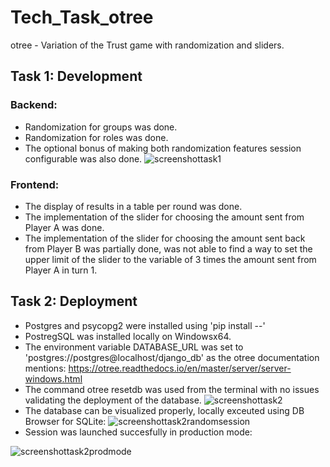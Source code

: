 # Tech_Task_otree
otree - Variation of the Trust game with randomization and sliders.

## Task 1: Development
### Backend:
  - Randomization for groups was done.
  - Randomization for roles was done.
  - The optional bonus of making both randomization features session configurable was also done.
  ![screenshottask1](https://user-images.githubusercontent.com/119822097/205536675-fbb9ab82-c8a6-45aa-b554-0f82190fa1c2.png)
  
### Frontend:
  - The display of results in a table per round was done.
  - The implementation of the slider for choosing the amount sent from Player A was done.
  - The implementation of the slider for choosing the amount sent back from Player B was partially done, was not able to find a way to set the upper limit of the slider to the variable of 3 times the amount sent from Player A in turn 1.

## Task 2: Deployment
  - Postgres and psycopg2 were installed using 'pip install --'
  - PostregSQL was installed locally on Windowsx64.
  - The environment variable DATABASE_URL was set to 'postgres://postgres@localhost/django_db' as the otree documentation mentions: https://otree.readthedocs.io/en/master/server/server-windows.html
  - The command otree resetdb was used from the terminal with no issues validating the deployment of the database.
  ![screenshottask2](https://user-images.githubusercontent.com/119822097/205536791-43cbd910-fd11-4c06-a4b9-728381f82669.png)
  - The database can be visualized properly, locally exceuted using DB Browser for SQLite:
  ![screenshottask2randomsession](https://user-images.githubusercontent.com/119822097/205537221-62e98996-51b9-4d6f-8d30-df2b73020c31.png)
  - Session was launched succesfully in production mode:
  
  ![screenshottask2prodmode](https://user-images.githubusercontent.com/119822097/205537472-8e701ea1-2cae-49df-b694-134eb8b283b9.png)
